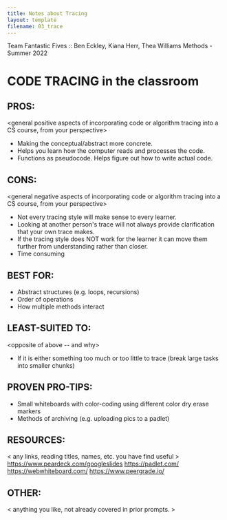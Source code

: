 ```yaml
---
title: Notes about Tracing
layout: template
filename: 03_trace
---
```


Team Fantastic Fives :: Ben Eckley, Kiana Herr, Thea Williams
Methods - Summer 2022

CODE TRACING in the classroom
======================================


PROS:
---------------------------------------
<general positive aspects of incorporating code or algorithm tracing into a CS course, from your perspective>

- Making the conceptual/abstract more concrete. 
- Helps you learn how the computer reads and processes the code.
- Functions as pseudocode. Helps figure out how to write actual code.

CONS:
---------------------------------------
<general negative aspects of incorporating code or algorithm tracing into a CS course, from your perspective>

- Not every tracing style will make sense to every learner.
- Looking at another person's trace will not always provide clarification that your own trace makes.
- If the tracing style does NOT work for the learner it can move them further from understanding rather than closer.
- Time consuming

BEST FOR:
---------------------------------------
<types of activities from courses you teach or have taught that could benefit from an emphasis on tracing>
 
- Abstract structures (e.g. loops, recursions)
- Order of operations
- How multiple methods interact

LEAST-SUITED TO:
---------------------------------------
<opposite of above -- and why>
 
- If it is either something too much or too little to trace (break large tasks into smaller chunks)


PROVEN PRO-TIPS:
---------------------------------------

- Small whiteboards with color-coding using different color dry erase markers
- Methods of archiving (e.g. uploading pics to a padlet)


RESOURCES:
---------------------------------------
< any links, reading titles, names, etc. you have find useful >
https://www.peardeck.com/googleslides
https://padlet.com/
https://webwhiteboard.com/
https://www.peergrade.io/

OTHER:
---------------------------------------
< anything you like, not already covered in prior prompts. >
